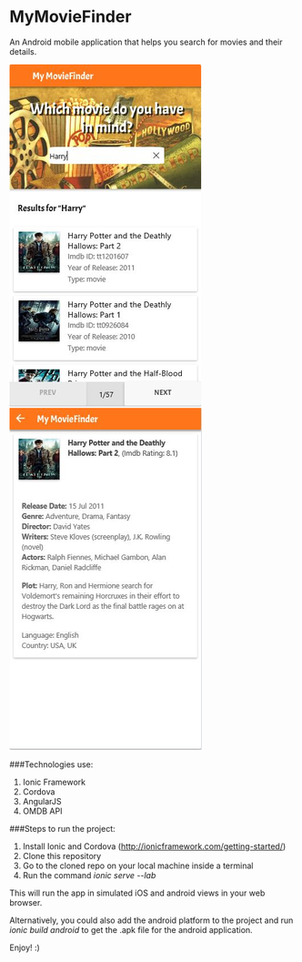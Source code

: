# MyMovieFinder

An Android mobile application that helps you search for movies and their details.

![](https://github.com/aapise/MyMovieFinder/blob/master/moviefinder2.JPG)![](https://github.com/aapise/MyMovieFinder/blob/master/moviefinder3.JPG)

###Technologies use:
1. Ionic Framework
2. Cordova
3. AngularJS
4. OMDB API

###Steps to run the project:
1. Install Ionic and Cordova (http://ionicframework.com/getting-started/)
2. Clone this repository
3. Go to the cloned repo on your local machine inside a terminal
4. Run the command *ionic serve --lab*

This will run the app in simulated iOS and android views in your web browser.

Alternatively, you could also add the android platform to the project and run *ionic build android* to get the .apk file for the android application.

Enjoy! :)
